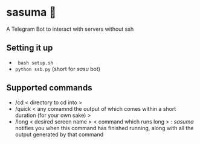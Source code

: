 # sasuma :older_woman:
A Telegram Bot to interact with servers without ssh

## Setting it up
* ` bash setup.sh` 
* ` python ssb.py ` (short for <i>sasu</i> bot)

## Supported commands
* /cd < directory to cd into > 
* /quick < any comamnd the output of which comes within a short duration (for your own sake) >
* /long < desired screen name > < command which runs long > : <i>sasuma</i> notifies you when this command has finished running, along with all the output generated by that command
